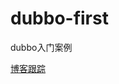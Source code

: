 # dubbo-first
dubbo入门案例

[博客跟踪](http://blog.csdn.net/javawebrookie/article/details/66478685 "悬停显示")
